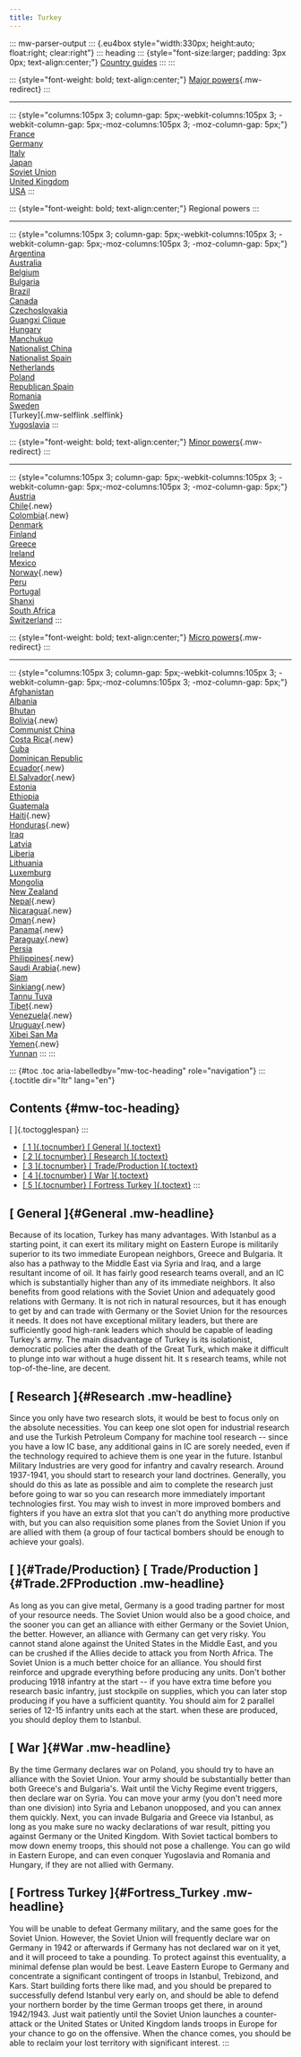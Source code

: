 ```yaml
---
title: Turkey
---
```

::: mw-parser-output
::: {.eu4box style="width:330px; height:auto; float:right; clear:right"}
::: heading
::: {style="font-size:larger; padding: 3px 0px; text-align:center;"}
[Country guides](/wiki/Country_guides "Country guides")
:::
:::

::: {style="font-weight: bold; text-align:center;"}
[Major powers](/wiki/Major_power "Major power"){.mw-redirect}
:::

------------------------------------------------------------------------

::: {style="columns:105px 3; column-gap: 5px;-webkit-columns:105px 3; -webkit-column-gap: 5px;-moz-columns:105px 3; -moz-column-gap: 5px;"}
[France](/wiki/France "France")\
[Germany](/wiki/Germany "Germany")\
[Italy](/wiki/Italy "Italy")\
[Japan](/wiki/Japan "Japan")\
[Soviet Union](/wiki/Soviet_Union "Soviet Union")\
[United Kingdom](/wiki/United_Kingdom "United Kingdom")\
[USA](/wiki/USA "USA")
:::

::: {style="font-weight: bold; text-align:center;"}
Regional powers
:::

------------------------------------------------------------------------

::: {style="columns:105px 3; column-gap: 5px;-webkit-columns:105px 3; -webkit-column-gap: 5px;-moz-columns:105px 3; -moz-column-gap: 5px;"}
[Argentina](/wiki/Argentina "Argentina")\
[Australia](/wiki/Australia "Australia")\
[Belgium](/wiki/Belgium "Belgium")\
[Bulgaria](/wiki/Bulgaria "Bulgaria")\
[Brazil](/wiki/Brazil "Brazil")\
[Canada](/wiki/Canada "Canada")\
[Czechoslovakia](/wiki/Czechoslovakia "Czechoslovakia")\
[Guangxi Clique](/wiki/Guangxi_Clique "Guangxi Clique")\
[Hungary](/wiki/Hungary "Hungary")\
[Manchukuo](/wiki/Manchukuo "Manchukuo")\
[Nationalist China](/wiki/Nationalist_China "Nationalist China")\
[Nationalist Spain](/wiki/Nationalist_Spain "Nationalist Spain")\
[Netherlands](/wiki/Netherlands "Netherlands")\
[Poland](/wiki/Poland "Poland")\
[Republican Spain](/wiki/Republican_Spain "Republican Spain")\
[Romania](/wiki/Romania "Romania")\
[Sweden](/wiki/Sweden "Sweden")\
[Turkey]{.mw-selflink .selflink}\
[Yugoslavia](/wiki/Yugoslavia "Yugoslavia")
:::

::: {style="font-weight: bold; text-align:center;"}
[Minor powers](/wiki/Minor_power "Minor power"){.mw-redirect}
:::

------------------------------------------------------------------------

::: {style="columns:105px 3; column-gap: 5px;-webkit-columns:105px 3; -webkit-column-gap: 5px;-moz-columns:105px 3; -moz-column-gap: 5px;"}
[Austria](/wiki/Austria "Austria")\
[Chile](/wiki/index.php?title=Chile&action=edit&redlink=1 "Chile (page does not exist)"){.new}\
[Colombia](/wiki/index.php?title=Colombia&action=edit&redlink=1 "Colombia (page does not exist)"){.new}\
[Denmark](/wiki/Denmark "Denmark")\
[Finland](/wiki/Finland "Finland")\
[Greece](/wiki/Greece "Greece")\
[Ireland](/wiki/Ireland "Ireland")\
[Mexico](/wiki/Mexico "Mexico")\
[Norway](/wiki/index.php?title=Norway&action=edit&redlink=1 "Norway (page does not exist)"){.new}\
[Peru](/wiki/Peru "Peru")\
[Portugal](/wiki/Portugal "Portugal")\
[Shanxi](/wiki/Shanxi "Shanxi")\
[South Africa](/wiki/South_Africa "South Africa")\
[Switzerland](/wiki/Switzerland "Switzerland")
:::

::: {style="font-weight: bold; text-align:center;"}
[Micro powers](/wiki/Micro_power "Micro power"){.mw-redirect}
:::

------------------------------------------------------------------------

::: {style="columns:105px 3; column-gap: 5px;-webkit-columns:105px 3; -webkit-column-gap: 5px;-moz-columns:105px 3; -moz-column-gap: 5px;"}
[Afghanistan](/wiki/Afghanistan "Afghanistan")\
[Albania](/wiki/Albania "Albania")\
[Bhutan](/wiki/Bhutan "Bhutan")\
[Bolivia](/wiki/index.php?title=Bolivia&action=edit&redlink=1 "Bolivia (page does not exist)"){.new}\
[Communist China](/wiki/Communist_China "Communist China")\
[Costa
Rica](/wiki/index.php?title=Costa_Rica&action=edit&redlink=1 "Costa Rica (page does not exist)"){.new}\
[Cuba](/wiki/Cuba "Cuba")\
[Dominican Republic](/wiki/Dominican_Republic "Dominican Republic")\
[Ecuador](/wiki/index.php?title=Ecuador&action=edit&redlink=1 "Ecuador (page does not exist)"){.new}\
[El
Salvador](/wiki/index.php?title=El_Salvador&action=edit&redlink=1 "El Salvador (page does not exist)"){.new}\
[Estonia](/wiki/Estonia "Estonia")\
[Ethiopia](/wiki/Ethiopia "Ethiopia")\
[Guatemala](/wiki/Guatemala "Guatemala")\
[Haiti](/wiki/index.php?title=Haiti&action=edit&redlink=1 "Haiti (page does not exist)"){.new}\
[Honduras](/wiki/index.php?title=Honduras&action=edit&redlink=1 "Honduras (page does not exist)"){.new}\
[Iraq](/wiki/Iraq "Iraq")\
[Latvia](/wiki/Latvia "Latvia")\
[Liberia](/wiki/Liberia "Liberia")\
[Lithuania](/wiki/Lithuania "Lithuania")\
[Luxemburg](/wiki/Luxemburg "Luxemburg")\
[Mongolia](/wiki/Mongolia "Mongolia")\
[New Zealand](/wiki/New_Zealand "New Zealand")\
[Nepal](/wiki/index.php?title=Nepal&action=edit&redlink=1 "Nepal (page does not exist)"){.new}\
[Nicaragua](/wiki/index.php?title=Nicaragua&action=edit&redlink=1 "Nicaragua (page does not exist)"){.new}\
[Oman](/wiki/index.php?title=Oman&action=edit&redlink=1 "Oman (page does not exist)"){.new}\
[Panama](/wiki/index.php?title=Panama&action=edit&redlink=1 "Panama (page does not exist)"){.new}\
[Paraguay](/wiki/index.php?title=Paraguay&action=edit&redlink=1 "Paraguay (page does not exist)"){.new}\
[Persia](/wiki/Persia "Persia")\
[Philippines](/wiki/index.php?title=Philippines&action=edit&redlink=1 "Philippines (page does not exist)"){.new}\
[Saudi
Arabia](/wiki/index.php?title=Saudi_Arabia&action=edit&redlink=1 "Saudi Arabia (page does not exist)"){.new}\
[Siam](/wiki/Siam "Siam")\
[Sinkiang](/wiki/index.php?title=Sinkiang&action=edit&redlink=1 "Sinkiang (page does not exist)"){.new}\
[Tannu Tuva](/wiki/Tannu_Tuva "Tannu Tuva")\
[Tibet](/wiki/index.php?title=Tibet&action=edit&redlink=1 "Tibet (page does not exist)"){.new}\
[Venezuela](/wiki/index.php?title=Venezuela&action=edit&redlink=1 "Venezuela (page does not exist)"){.new}\
[Uruguay](/wiki/index.php?title=Uruguay&action=edit&redlink=1 "Uruguay (page does not exist)"){.new}\
[Xibei San Ma](/wiki/Xibei_San_Ma "Xibei San Ma")\
[Yemen](/wiki/index.php?title=Yemen&action=edit&redlink=1 "Yemen (page does not exist)"){.new}\
[Yunnan](/wiki/Yunnan "Yunnan")
:::
:::

::: {#toc .toc aria-labelledby="mw-toc-heading" role="navigation"}
::: {.toctitle dir="ltr" lang="en"}
## Contents {#mw-toc-heading}

[ ]{.toctogglespan}
:::

-   [[ 1 ]{.tocnumber} [ General ]{.toctext}](#General)
-   [[ 2 ]{.tocnumber} [ Research ]{.toctext}](#Research)
-   [[ 3 ]{.tocnumber} [ Trade/Production
    ]{.toctext}](#Trade.2FProduction)
-   [[ 4 ]{.tocnumber} [ War ]{.toctext}](#War)
-   [[ 5 ]{.tocnumber} [ Fortress Turkey ]{.toctext}](#Fortress_Turkey)
:::

## [ General ]{#General .mw-headline}

Because of its location, Turkey has many advantages. With Istanbul as a
starting point, it can exert its military might on Eastern Europe is
militarily superior to its two immediate European neighbors, Greece and
Bulgaria. It also has a pathway to the Middle East via Syria and Iraq,
and a large resultant income of oil. It has fairly good research teams
overall, and an IC which is substantially higher than any of its
immediate neighbors. It also benefits from good relations with the
Soviet Union and adequately good relations with Germany. It is not rich
in natural resources, but it has enough to get by and can trade with
Germany or the Soviet Union for the resources it needs. It does not have
exceptional military leaders, but there are sufficiently good high-rank
leaders which should be capable of leading Turkey\'s army. The main
disadvantage of Turkey is its isolationist, democratic policies after
the death of the Great Turk, which make it difficult to plunge into war
without a huge dissent hit. It s research teams, while not
top-of-the-line, are decent.

## [ Research ]{#Research .mw-headline}

Since you only have two research slots, it would be best to focus only
on the absolute necessities. You can keep one slot open for industrial
research and use the Turkish Petroleum Company for machine tool research
\-- since you have a low IC base, any additional gains in IC are sorely
needed, even if the technology required to achieve them is one year in
the future. Istanbul Military Industries are very good for infantry and
cavalry research. Around 1937-1941, you should start to research your
land doctrines. Generally, you should do this as late as possible and
aim to complete the research just before going to war so you can
research more immediately important technologies first. You may wish to
invest in more improved bombers and fighters if you have an extra slot
that you can\'t do anything more productive with, but you can also
requisition some planes from the Soviet Union if you are allied with
them (a group of four tactical bombers should be enough to achieve your
goals).

## [ ]{#Trade/Production} [ Trade/Production ]{#Trade.2FProduction .mw-headline}

As long as you can give metal, Germany is a good trading partner for
most of your resource needs. The Soviet Union would also be a good
choice, and the sooner you can get an alliance with either Germany or
the Soviet Union, the better. However, an alliance with Germany can get
very risky. You cannot stand alone against the United States in the
Middle East, and you can be crushed if the Allies decide to attack you
from North Africa. The Soviet Union is a much better choice for an
alliance. You should first reinforce and upgrade everything before
producing any units. Don\'t bother producing 1918 infantry at the start
\-- if you have extra time before you research basic infantry, just
stockpile on supplies, which you can later stop producing if you have a
sufficient quantity. You should aim for 2 parallel series of 12-15
infantry units each at the start. when these are produced, you should
deploy them to Istanbul.

## [ War ]{#War .mw-headline}

By the time Germany declares war on Poland, you should try to have an
alliance with the Soviet Union. Your army should be substantially better
than both Greece\'s and Bulgaria\'s. Wait until the Vichy Regime event
triggers, then declare war on Syria. You can move your army (you don\'t
need more than one division) into Syria and Lebanon unopposed, and you
can annex them quickly. Next, you can invade Bulgaria and Greece via
Istanbul, as long as you make sure no wacky declarations of war result,
pitting you against Germany or the United Kingdom. With Soviet tactical
bombers to mow down enemy troops, this should not pose a challenge. You
can go wild in Eastern Europe, and can even conquer Yugoslavia and
Romania and Hungary, if they are not allied with Germany.

## [ Fortress Turkey ]{#Fortress_Turkey .mw-headline}

You will be unable to defeat Germany military, and the same goes for the
Soviet Union. However, the Soviet Union will frequently declare war on
Germany in 1942 or afterwards if Germany has not declared war on it yet,
and it will proceed to take a pounding. To protect against this
eventuality, a minimal defense plan would be best. Leave Eastern Europe
to Germany and concentrate a significant contingent of troops in
Istanbul, Trebizond, and Kars. Start building forts there like mad, and
you should be prepared to successfully defend Istanbul very early on,
and should be able to defend your northern border by the time German
troops get there, in around 1942/1943. Just wait patiently until the
Soviet Union launches a counter-attack or the United States or United
Kingdom lands troops in Europe for your chance to go on the offensive.
When the chance comes, you should be able to reclaim your lost territory
with significant interest.
:::
